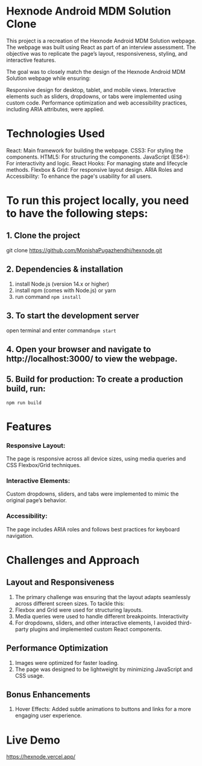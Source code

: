 # Hexnode Android MDM Solution Clone

This project is a recreation of the Hexnode Android MDM Solution webpage. The webpage was built using React as part of an interview assessment. The objective was to replicate the page’s layout, responsiveness, styling, and interactive features.

The goal was to closely match the design of the Hexnode Android MDM Solution webpage while ensuring:

Responsive design for desktop, tablet, and mobile views.
Interactive elements such as sliders, dropdowns, or tabs were implemented using custom code.
Performance optimization and web accessibility practices, including ARIA attributes, were applied.

# Technologies Used
React: Main framework for building the webpage.
CSS3: For styling the components.
HTML5: For structuring the components.
JavaScript (ES6+): For interactivity and logic.
React Hooks: For managing state and lifecycle methods.
Flexbox & Grid: For responsive layout design.
ARIA Roles and Accessibility: To enhance the page's usability for all users.



# To run this project locally, you need to have the following steps:

## 1. Clone the project 
git clone https://github.com/MonishaPugazhendhi/hexnode.git

## 2. Dependencies & installation
1. install Node.js (version 14.x or higher)
2. install npm (comes with Node.js) or yarn
3. run command `npm install`

## 3. To start the development server
open terminal and enter command`npm start`

## 4. Open your browser and navigate to http://localhost:3000/ to view the webpage.

## 5. Build for production: To create a production build, run:
`npm run build`



# Features

### Responsive Layout: 
The page is responsive across all device sizes, using media queries and CSS Flexbox/Grid techniques.

### Interactive Elements:
 Custom dropdowns, sliders, and tabs were implemented to mimic the original page’s behavior.

### Accessibility: 
The page includes ARIA roles and follows best practices for keyboard navigation.

# Challenges and Approach

## Layout and Responsiveness
1. The primary challenge was ensuring that the layout adapts seamlessly across different screen sizes. To tackle this:
2. Flexbox and Grid were used for structuring layouts.
3. Media queries were used to handle different breakpoints.
Interactivity
4. For dropdowns, sliders, and other interactive elements, I avoided third-party plugins and implemented custom React components.

## Performance Optimization
1. Images were optimized for faster loading.
2. The page was designed to be lightweight by minimizing JavaScript and CSS usage.

## Bonus Enhancements
1. Hover Effects: Added subtle animations to buttons and links for a more engaging user experience.


# Live Demo 
https://hexnode.vercel.app/



